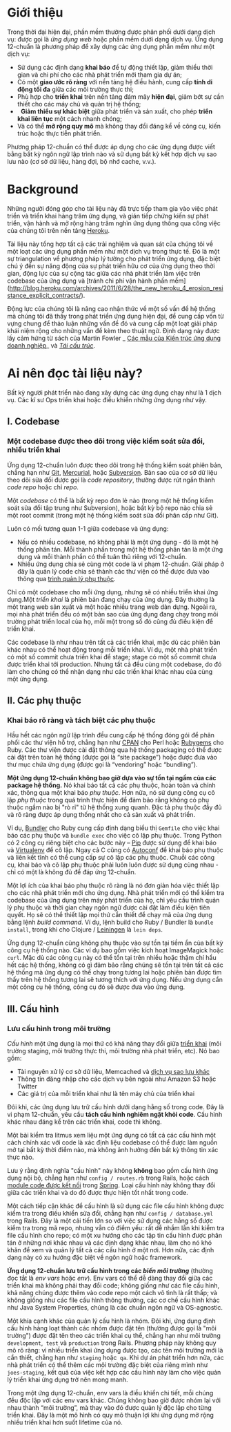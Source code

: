 Giới thiệu
============

Trong thời đại hiện đại, phần mềm thường được phân phối dưới dạng dịch vụ: được gọi là _ứng dụng web_ hoặc phần mềm dưới dạng dịch vụ. Ứng dụng 12-chuẩn là phương pháp để xây dựng các ứng dụng phần mềm như một dịch vụ:

*   Sử dụng các định dạng **khai báo** để tự động thiết lập, giảm thiểu thời gian và chi phí cho các nhà phát triển mới tham gia dự án;
*   Có một **giao ước rõ ràng** với nền tảng hệ điều hành, cung cấp **tính di động tối đa** giữa các môi trường thực thi;
*   Phù hợp cho **triển khai** trên nền tảng đám mây **hiện đại**, giảm bớt sự cần thiết cho các máy chủ và quản trị hệ thống;
*   **Giảm thiểu sự khác biệt** giữa phát triển và sản xuất, cho phép **triển khai liên tục** một cách nhanh chóng;
*   Và có thể **mở rộng quy mô** mà không thay đổi đáng kể về công cụ, kiến trúc hoặc thực tiễn phát triển.

Phương pháp 12-chuẩn có thể được áp dụng cho các ứng dụng được viết bằng bất kỳ ngôn ngữ lập trình nào và sử dụng bất kỳ kết hợp dịch vụ sao lưu nào (cơ sở dữ liệu, hàng đợi, bộ nhớ cache, v.v.).

Background
==========

Những người đóng góp cho tài liệu này đã trực tiếp tham gia vào việc phát triển và triển khai hàng trăm ứng dụng, và gián tiếp chứng kiến sự phát triển, vận hành và mở rộng hàng trăm nghìn ứng dụng thông qua công việc của chúng tôi trên nền tảng [Heroku](http://www.heroku.com/).

Tài liệu này tổng hợp tất cả các trải nghiệm và quan sát của chúng tôi về một loạt các ứng dụng phần mềm như một dịch vụ trong thực tế. Đó là một sự triangulation về phương pháp lý tưởng cho phát triển ứng dụng, đặc biệt chú ý đến sự năng động của sự phát triển hữu cơ của ứng dụng theo thời gian, động lực của sự cộng tác giữa các nhà phát triển làm việc trên codebase của ứng dụng và [tránh chi phí vận hành phần mềm]
(http://blog.heroku.com/archives/2011/6/28/the_new_heroku_4_erosion_resistance_explicit_contracts/).

Động lực của chúng tôi là nâng cao nhận thức về một số vấn đề hệ thống mà chúng tôi đã thấy trong phát triển ứng dụng hiện đại, để cung cấp vốn từ vựng chung để thảo luận những vấn đề đó và cung cấp một loạt giải pháp khái niệm rộng cho những vấn đề kèm theo thuật ngữ. Định dạng này được lấy cảm hứng từ sách của Martin Fowler _ [Các mẫu của Kiến trúc ứng dụng doanh nghiệp](https://books.google.com/books/about/Patterns_of_enterprise_application_archi.html?id=FyWZt5DdvFkC)_ và _[Tái cấu trúc](https://books.google.com/books/about/Refactoring.html?id=1MsETFPD3I0C)_.

Ai nên đọc tài liệu này?
==============================

Bất kỳ người phát triển nào đang xây dựng các ứng dụng chạy như là 1 dịch vụ. Các kĩ sư Ops triển khai hoặc điều khiển những ứng dụng như vậy.


I. Codebase
-----------

### Một codebase được theo dõi trong việc kiểm soát sửa đổi, nhiều triển khai

Ứng dụng 12-chuẩn luôn được theo dõi trong hệ thống kiểm soát phiên bản, chẳng hạn như [Git](http://git-scm.com/), [Mercurial](https://www.mercurial-scm.org/), hoặc [Subversion](http://subversion.apache.org/). Bản sao của cơ sở dữ liệu theo dõi sửa đổi được gọi là _code repository_, thường được rút ngắn thành _code repo_ hoặc chỉ _repo_.

Một _codebase_ có thể là bất kỳ repo đơn lẻ nào (trong một hệ thống kiểm soát sửa đổi tập trung như Subversion), hoặc bất kỳ bộ repo nào chia sẻ một root commit (trong một hệ thống kiểm soát sửa đổi phân cấp như Git).

Luôn có mối tương quan 1-1 giữa codebase và ứng dụng:

*   Nếu có nhiều codebase, nó không phải là một ứng dụng - đó là một hệ thống phân tán. Mỗi thành phần trong một hệ thống phân tán là một ứng dụng và mỗi thành phần có thể tuân thủ riêng với 12-chuẩn.
*  Nhiều ứng dụng chia sẻ cùng một code là vi phạm 12-chuẩn. Giải pháp ở đây là quản lý code chia sẻ thành các thư viện có thể được đưa vào thông qua [trình quản lý phụ thuộc](./dependencies).

Chỉ có một codebase cho mỗi ứng dụng, nhưng sẽ có nhiều triển khai ứng dụng.Một _triển khai_ là phiên bản đang chạy của ứng dụng. Đây thường là một trang web sản xuất và một hoặc nhiều trang web dàn dựng. Ngoài ra, mọi nhà phát triển đều có một bản sao của ứng dụng đang chạy trong môi trường phát triển local của họ, mỗi một trong số đó cũng đủ điều kiện để triển khai.

Các codebase là như nhau trên tất cả các triển khai, mặc dù các phiên bản khác nhau có thể hoạt động trong mỗi triển khai. Ví dụ, một nhà phát triển có một số commit chưa triển khai để stage; stage có một số commit chưa được triển khai tới production. Nhưng tất cả đều cùng một codebase, do đó làm cho chúng có thể nhận dạng như các triển khai khác nhau của cùng một ứng dụng.

II. Các phụ thuộc
----------------

### Khai báo rõ ràng và tách biệt các phụ thuộc

Hầu hết các ngôn ngữ lập trình đều cung cấp hệ thống đóng gói để phân phối các thư viện hỗ trợ, chẳng hạn như [CPAN](http://www.cpan.org/) cho Perl hoặc [Rubygems](http://rubygems.org/) cho Ruby. Các thư viện được cài đặt thông qua hệ thống packaging có thể được cài đặt trên toàn hệ thống (được gọi là “site package”) hoặc được đưa vào thư mục chứa ứng dụng (được gọi là “vendoring” hoặc “bundling”).

**Một ứng dụng 12-chuẩn không bao giờ dựa vào sự tồn tại ngầm của các package hệ thống.** Nó khai báo tất cả các phụ thuộc, hoàn toàn và chính xác, thông qua một khai báo _phụ thuộc_. Hơn nữa, nó sử dụng công cụ cô lập _phụ thuộc_ trong quá trình thực hiện để đảm bảo rằng không có phụ thuộc ngầm nào bị "rò rỉ" từ hệ thống xung quanh. Đặc tả phụ thuộc đầy đủ và rõ ràng được áp dụng thống nhất cho cả sản xuất và phát triển.

Ví dụ, [Bundler](https://bundler.io/) cho Ruby cung cấp định dạng biểu thị `Gemfile` cho việc khai báo các phụ thuộc và `bundle exec` cho việc cô lập phụ thuộc. Trong Python có 2 công cụ riêng biệt cho các bước này – [Pip](http://www.pip-installer.org/en/latest/) được sử dụng để khai báo và [Virtualenv](http://www.virtualenv.org/en/latest/) để cô lập. Ngay cả C cũng có [Autoconf](http://www.gnu.org/s/autoconf/) để khai báo phụ thuộc và liên kết tĩnh có thể cung cấp sự cô lập các phụ thuộc.  Chuỗi các công cụ, khai báo và cô lập phụ thuộc phải luôn luôn được sử dụng cùng nhau - chỉ có một là không đủ để đáp ứng 12-chuẩn.

Một lợi ích của khai báo phụ thuộc rõ ràng là nó đơn giản hóa việc thiết lập cho các nhà phát triển mới cho ứng dụng. Nhà phát triển mới có thể kiểm tra codebase của ứng dụng trên máy phát triển của họ, chỉ yêu cầu trình quản lý phụ thuộc và thời gian chạy ngôn ngữ được cài đặt làm điều kiện tiên quyết. Họ sẽ có thể thiết lập mọi thứ cần thiết để chạy mã của ứng dụng bằng lệnh _build command_. Ví dụ, lệnh build cho Ruby / Bundler là `bundle install`, trong khi cho Clojure / [Leiningen](https://github.com/technomancy/leiningen#readme) là `lein deps`.

Ứng dụng 12-chuẩn cũng không phụ thuộc vào sự tồn tại tiềm ẩn của bất kỳ công cụ hệ thống nào. Các ví dụ bao gồm việc kích hoạt ImageMagick hoặc `curl`. Mặc dù các công cụ này có thể tồn tại trên nhiều hoặc thậm chí hầu hết các hệ thống, không có gì đảm bảo rằng chúng sẽ tồn tại trên tất cả các hệ thống mà ứng dụng có thể chạy trong tương lai hoặc phiên bản được tìm thấy trên hệ thống tương lai sẽ tương thích với ứng dụng. Nếu ứng dụng cần một công cụ hệ thống, công cụ đó sẽ được đưa vào ứng dụng.

III. Cấu hình
-----------

### Lưu cấu hình trong môi trường

 _Cấu hình_ một ứng dụng là mọi thứ có khả năng thay đổi giữa [triển khai](./codebase) (môi trường staging, môi trường thực thi, môi trường nhà phát triển, etc). Nó bao gồm:

*   Tài nguyên xử lý cơ sở dữ liệu, Memcached và [dịch vụ sao lưu khác](./backing-services)
*   Thông tin đăng nhập cho các dịch vụ bên ngoài như Amazon S3 hoặc Twitter
*   Các giá trị của mỗi triển khai như là tên máy chủ của triển khai

Đôi khi, các ứng dụng lưu trữ cấu hình dưới dạng hằng số trong code. Đây là vi phạm 12-chuẩn, yêu cầu **tách cấu hình nghiêm ngặt khỏi code**. Cấu hình khác nhau đáng kể trên các triển khai, code thì không.

Một bài kiểm tra litmus xem liệu một ứng dụng có tất cả các cấu hình một cách chính xác với code là xác định liệu codebase có thể được làm nguồn mở tại bất kỳ thời điểm nào, mà không ảnh hưởng đến bất kỳ thông tin xác thực nào.

Lưu ý rằng định nghĩa "cấu hình" này không **không** bao gồm cấu hình ứng dụng nội bộ, chẳng hạn như `config / routes.rb` trong Rails, hoặc cách [module  code được kết nối](http://docs.spring.io/spring/docs/current/spring-framework-reference/html/beans.html) trong [Spring](http://spring.io/). Loại cấu hình này không thay đổi giữa các triển khai và do đó được thực hiện tốt nhất trong code.

Một cách tiếp cận khác để cấu hình là sử dụng các file cấu hình không được kiểm tra trong điều khiển sửa đổi, chẳng hạn như `config / database.yml` trong Rails. Đây là một cải tiến lớn so với việc sử dụng các hằng số được kiểm tra trong mã repo, nhưng vẫn có điểm yếu: rất dễ nhầm lẫn khi kiểm tra file cấu hình cho repo; có một xu hướng cho các tập tin cấu hình được phân tán ở những nơi khác nhau và các định dạng khác nhau, làm cho nó khó khăn để xem và quản lý tất cả các cấu hình ở một nơi. Hơn nữa, các định dạng này có xu hướng đặc biệt về ngôn ngữ hoặc framework.

**Ứng dụng 12-chuẩn lưu trữ cấu hình trong các _biến môi trường_** (thường đọc tắt là _env vars_ hoặc _env_). Env vars có thể dễ dàng thay đổi giữa các triển khai mà không phải thay đổi code; không giống như các file cấu hình, khả năng chúng được thêm vào code repo một cách vô tình là rất thấp; và không giống như các file cấu hình thông thường, các cơ chế cấu hình khác như Java System Properties, chúng là các chuẩn ngôn ngữ và OS-agnostic.

Một khía cạnh khác của quản lý cấu hình là nhóm. Đôi khi, ứng dụng định cấu hình hàng loạt thành các nhóm được đặt tên (thường được gọi là "môi trường") được đặt tên theo các triển khai cụ thể, chẳng hạn như môi trường `development`,` test` và `production` trong Rails. Phương pháp này không quy mô rõ ràng: vì nhiều triển khai ứng dụng được tạo, các tên môi trường mới là cần thiết, chẳng hạn như `staging` hoặc` qa`. Khi dự án phát triển hơn nữa, các nhà phát triển có thể thêm các môi trường đặc biệt của riêng mình như `joes-staging`, kết quả của việc kết hợp các cấu hình này làm cho việc quản lý triển khai ứng dụng trở nên mong manh.

Trong một ứng dụng 12-chuẩn, env vars là điều khiển chi tiết, mỗi chúng đều độc lập với các env vars khác. Chúng không bao giờ được nhóm lại với nhau thành “môi trường”, mà thay vào đó được quản lý độc lập cho từng triển khai. Đây là một mô hình có quy mô thuận lợi khi ứng dụng mở rộng nhiều triển khai hơn suốt lifetime của nó.
